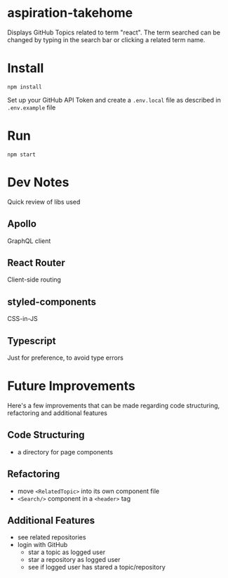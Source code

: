 # aspiration-takehome

Displays GitHub Topics related to term "react". The term searched can be changed by typing
in the search bar or clicking a related term name.

# Install

```
npm install
```

Set up your GitHub API Token and create a `.env.local` file as described in `.env.example` file

# Run

```
npm start
```

# Dev Notes

Quick review of libs used

## Apollo

GraphQL client

## React Router

Client-side routing

## styled-components

CSS-in-JS

## Typescript

Just for preference, to avoid type errors

# Future Improvements

Here's a few improvements that can be made regarding code structuring, refactoring and additional features

## Code Structuring

- a directory for page components

## Refactoring

- move `<RelatedTopic>` into its own component file
- `<Search/>` component in a `<header>` tag

## Additional Features

- see related repositories
- login with GitHub
  - star a topic as logged user
  - star a repository as logged user
  - see if logged user has stared a topic/repository

